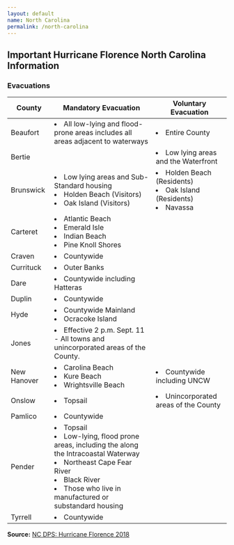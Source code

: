 ```yaml
---
layout: default
name: North Carolina
permalink: /north-carolina
---
```


## Important Hurricane Florence North Carolina Information

### Evacuations

<table>
  <thead>
    <th>County</th>
    <th>Mandatory Evacuation</th>
    <th>Voluntary Evacuation</th>
  </thead>
  <tbody>
    <tr>
      <td>Beaufort</td>
      <td>
        <li>All low-lying and flood-prone areas includes all areas adjacent to waterways</li>
      </td>
      <td>
        <li>Entire County</li>
      </td>
    </tr>
    <tr>
      <td>Bertie</td>
      <td></td>
      <td>
        <li>Low lying areas and the Waterfront</li>
      </td>
    </tr>
    <tr>
      <td>Brunswick</td>
      <td>
        <li>Low lying areas and Sub-Standard housing</li>
        <li>Holden Beach (Visitors)</li>
        <li>Oak Island (Visitors)</li>
      </td>
      <td>
        <li>Holden Beach (Residents)</li>
        <li>Oak Island (Residents)</li>
        <li>Navassa</li>
      </td>
    </tr>
    <tr>
      <td>Carteret</td>
      <td>
        <li>Atlantic Beach</li>
        <li>Emerald Isle</li>
        <li>Indian Beach</li>
        <li>Pine Knoll Shores</li>
      </td>
      <td></td>
    </tr>
    <tr>
      <td>Craven</td>
      <td>
        <li>Countywide</li>
      </td>
      <td></td>
    </tr>
    <tr>
      <td>Currituck</td>
      <td>
        <li>Outer Banks</li>
      </td>
      <td></td>
    </tr>
    <tr>
      <td>Dare</td>
      <td>
        <li>Countywide including Hatteras</li>
      </td>
      <td></td>
    </tr>
    <tr>
      <td>Duplin</td>
      <td>
        <li>Countywide</li>
      </td>
      <td></td>
    </tr>
    <tr>
      <td>Hyde</td>
      <td>
        <li>Countywide Mainland</li>
        <li>Ocracoke Island</li>
      </td>
      <td></td>
    </tr>
    <tr>
      <td>Jones</td>
      <td>
        <li>Effective 2 p.m. Sept. 11 - All towns and unincorporated areas of the County.</li>
      </td>
      <td></td>
    </tr>
    <tr>
      <td>New Hanover</td>
      <td>
        <li>Carolina Beach</li>
        <li>Kure Beach</li>
        <li>Wrightsville Beach</li>
      </td>
      <td>
        <li>Countywide including UNCW</li>
      </td>
    </tr>
    <tr>
      <td>Onslow</td>
      <td>
        <li>Topsail</li>
      </td>
      <td>
        <li>Unincorporated areas of the County</li>
      </td>
    </tr>
    <tr>
      <td>Pamlico</td>
      <td>
        <li>Countywide</li>
      </td>
      <td></td>
    </tr>
    <tr>
      <td>Pender</td>
      <td>
        <li>Topsail</li>
        <li>Low-lying, flood prone areas, including the along the Intracoastal Waterway</li>
        <li>Northeast Cape Fear River</li>
        <li>Black River</li>
        <li>Those who live in manufactured or substandard housing</li>
      </td>
      <td></td>
    </tr>
    <tr>
      <td>Tyrrell</td>
      <td>
        <li>Countywide</li>
      </td>
      <td></td>
    </tr>
  </tbody>
</table>

**Source:** [NC DPS: Hurricane Florence 2018](https://www.ncdps.gov/florence)
